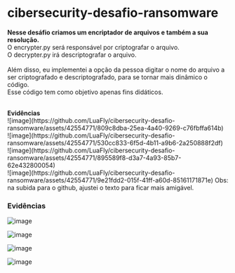# cibersecurity-desafio-ransomware

<b> Nesse desáfio criamos um encriptador de arquivos e também a sua resolução. </b> <br>
O encrypter.py será responsável por criptografar o arquivo. <br>
O decrypter.py irá descriptografar o arquivo. <br>
<br>
Além disso, eu implementei a opção da pessoa digitar o nome do arquivo a ser criptografado e descriptografado, para se tornar mais dinâmico o código. 
<br>
Esse código tem como objetivo apenas fins didáticos. 

<br>
<b> Evidências </b> <br>
![image](https://github.com/LuaFly/cibersecurity-desafio-ransomware/assets/42554771/809c8dba-25ea-4a40-9269-c76fbffa614b)
<br>
![image](https://github.com/LuaFly/cibersecurity-desafio-ransomware/assets/42554771/530cc833-6f5d-4b11-a9b6-2a250888f2df)
<br>
![image](https://github.com/LuaFly/cibersecurity-desafio-ransomware/assets/42554771/895589f8-d3a7-4a93-85b7-62e432800054)
<br>
![image](https://github.com/LuaFly/cibersecurity-desafio-ransomware/assets/42554771/9e21fdd2-015f-41ff-a60d-85161171871e)
Obs: na subida para o github, ajustei o texto para ficar mais amigável.

### Evidências

![image](https://github.com/LuaFly/cibersecurity-desafio-ransomware/blob/main/assets/42554771/809c8dba-25ea-4a40-9269-c76fbffa614b.jpg)

![image](https://github.com/LuaFly/cibersecurity-desafio-ransomware/blob/main/assets/42554771/530cc833-6f5d-4b11-a9b6-2a250888f2df.jpg)

![image](https://github.com/LuaFly/cibersecurity-desafio-ransomware/blob/main/assets/42554771/895589f8-d3a7-4a93-85b7-62e432800054.jpg)

![image](https://github.com/LuaFly/cibersecurity-desafio-ransomware/blob/main/assets/42554771/9e21fdd2-015f-41ff-a60d-85161171871e.jpg)
